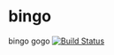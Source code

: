 # bingo
bingo gogo                              [![Build Status](https://travis-ci.com/laker2000/bingo.svg?branch=main)](https://travis-ci.com/laker2000/bingo)

